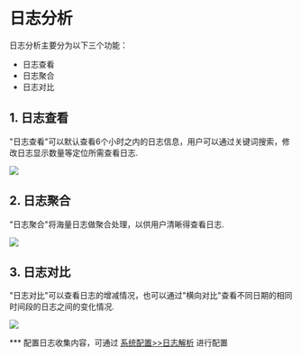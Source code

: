 # 日志分析

日志分析主要分为以下三个功能：

* 日志查看
* 日志聚合
* 日志对比

## 1. 日志查看

"日志查看"可以默认查看6个小时之内的日志信息，用户可以通过关键词搜索，修改日志显示数量等定位所需查看日志.

![](/part4/images/log.png)

## 2. 日志聚合
"日志聚合"将海量日志做聚合处理，以供用户清晰得查看日志.

![](/part4/images/log_cluster.png)

## 3. 日志对比

"日志对比"可以查看日志的增减情况，也可以通过"横向对比"查看不同日期的相同时间段的日志之间的变化情况.

![](/part5/images/log.png)

*** 配置日志收集内容，可通过 [系统配置>>日志解析](/part4/an-zhuang-zhi-nan/pei-zhi-ri-zhi-fu-wu.md) 进行配置

